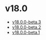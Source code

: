 # v18.0

- [v18.0.0-beta.3](v18.0.0-beta.3.md)
- [v18.0.0-beta.2](v18.0.0-beta.2.md)
- [v18.0.0-beta.1](v18.0.0-beta.1.md)
